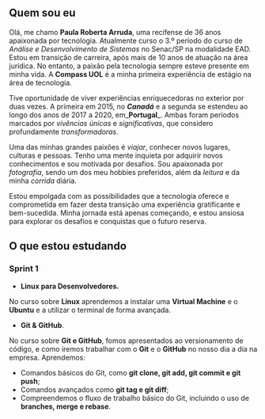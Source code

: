 ## Quem sou eu 

Olá, me chamo **Paula Roberta Arruda**, uma recifense de 36 anos apaixonada por tecnologia. Atualmente curso o 3.º período do curso de *Análise e Desenvolvimento de Sistemas* no Senac/SP na modalidade EAD. Estou em transição de carreira, após mais de 10 anos de atuação na área jurídica. No entanto, a paixão pela tecnologia sempre esteve presente em minha vida. A **Compass UOL** é a minha primeira experiência de estágio na área de tecnologia.

Tive oportunidade de viver experiências enriquecedoras no exterior por duas vezes. A primeira em 2015, no _**Canadá**_ e a segunda se estendeu ao longo dos anos de 2017 a 2020, em_**Portugal**_. Ambas foram períodos marcados por _vivências únicas_ e _significativas_, que considero profundamente _transformadoras_.

Uma das minhas grandes paixões é *viajar*, conhecer novos lugares, culturas e pessoas. Tenho uma mente inquieta por adquirir novos conhecimentos e sou motivada por desafios. Sou apaixonada por *fotografia*, sendo um dos meu hobbies preferidos, além da *leitura* e da minha *corrida* diária.

Estou empolgada com as possibilidades que a tecnologia oferece e comprometida em fazer desta transição uma experiência gratificante e bem-sucedida. Minha jornada está apenas começando, e estou ansiosa para explorar os desafios e conquistas que o futuro reserva.

## O que estou estudando

### Sprint 1

- **Linux para Desenvolvedores.**

No curso sobre **Linux** aprendemos a instalar uma **Virtual Machine** e o **Ubuntu** e a utilizar o terminal de forma avançada.

- **Git & GitHub**.

No curso sobre **Git e GitHub**, fomos apresentados ao versionamento de código, e como iremos trabalhar com o **Git** e o **GitHub** no nosso dia a dia na empresa. Aprendemos:
- Comandos básicos do Git, como **git clone, git add, git commit e git push**;
- Comandos avançados como **git tag e git diff**;
- Compreendemos o fluxo de trabalho básico do Git, incluindo o uso de **branches, merge e rebase**.

